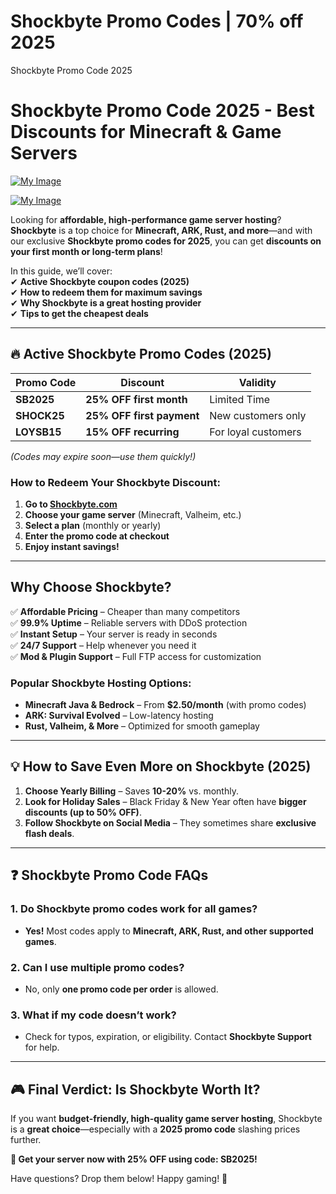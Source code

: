 # Shockbyte Promo Codes | 70% off 2025
Shockbyte Promo Code 2025
# **Shockbyte Promo Code 2025 - Best Discounts for Minecraft & Game Servers**  
[![My Image](https://github.com/user-attachments/assets/0d0c6640-cb20-485b-9d91-9edb4305835f)](https://shockbyte.com/billing/aff.php?aff=9619)



[![My Image](https://st5.depositphotos.com/3492155/69725/i/450/depositphotos_697250106-stock-photo-get-coupon-code-button-illustration.jpg)](https://shockbyte.com/billing/aff.php?aff=9619)

Looking for **affordable, high-performance game server hosting**? **Shockbyte** is a top choice for **Minecraft, ARK, Rust, and more**—and with our exclusive **Shockbyte promo codes for 2025**, you can get **discounts on your first month or long-term plans**!  

In this guide, we’ll cover:  
✔ **Active Shockbyte coupon codes (2025)**  
✔ **How to redeem them for maximum savings**  
✔ **Why Shockbyte is a great hosting provider**  
✔ **Tips to get the cheapest deals**  

---  

## **🔥 Active Shockbyte Promo Codes (2025)**  

| **Promo Code** | **Discount** | **Validity** |  
|--------------|------------|------------|  
| **SB2025** | **25% OFF first month** | Limited Time |  
| **SHOCK25** | **25% OFF first payment** | New customers only |  
| **LOYSB15** | **15% OFF recurring** | For loyal customers |  

*(Codes may expire soon—use them quickly!)*  

### **How to Redeem Your Shockbyte Discount:**  
1. **Go to [Shockbyte.com](https://www.shockbyte.com/)**  
2. **Choose your game server** (Minecraft, Valheim, etc.)  
3. **Select a plan** (monthly or yearly)  
4. **Enter the promo code at checkout**  
5. **Enjoy instant savings!**  

---  

## **Why Choose Shockbyte?**  

✅ **Affordable Pricing** – Cheaper than many competitors  
✅ **99.9% Uptime** – Reliable servers with DDoS protection  
✅ **Instant Setup** – Your server is ready in seconds  
✅ **24/7 Support** – Help whenever you need it  
✅ **Mod & Plugin Support** – Full FTP access for customization  

### **Popular Shockbyte Hosting Options:**  
- **Minecraft Java & Bedrock** – From **$2.50/month** (with promo codes)  
- **ARK: Survival Evolved** – Low-latency hosting  
- **Rust, Valheim, & More** – Optimized for smooth gameplay  

---  

## **💡 How to Save Even More on Shockbyte (2025)**  

1. **Choose Yearly Billing** – Saves **10-20%** vs. monthly.  
2. **Look for Holiday Sales** – Black Friday & New Year often have **bigger discounts (up to 50% OFF)**.  
3. **Follow Shockbyte on Social Media** – They sometimes share **exclusive flash deals**.  

---  

## **❓ Shockbyte Promo Code FAQs**  

### **1. Do Shockbyte promo codes work for all games?**  
   - **Yes!** Most codes apply to **Minecraft, ARK, Rust, and other supported games**.  

### **2. Can I use multiple promo codes?**  
   - No, only **one promo code per order** is allowed.  

### **3. What if my code doesn’t work?**  
   - Check for typos, expiration, or eligibility. Contact **Shockbyte Support** for help.  

---  

## **🎮 Final Verdict: Is Shockbyte Worth It?**  

If you want **budget-friendly, high-quality game server hosting**, Shockbyte is a **great choice**—especially with a **2025 promo code** slashing prices further.  

**🛒 Get your server now with 25% OFF using code: SB2025!**  

Have questions? Drop them below! Happy gaming! 🚀
